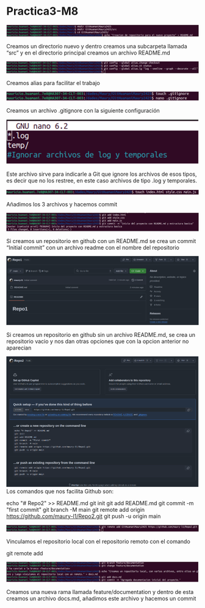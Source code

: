 # Practica3-M8



<img src="Imagen01.png" alt="Imagen"/>

Creamos un directorio nuevo y dentro creamos una subcarpeta llamada “src” y en el directorio principal creamos un archivo README.md




<img src="Imagen02.png" alt="Imagen"/>

Creamos alias para facilitar el trabajo




<img src="Imagen03.png" alt="Imagen"/>

Creamos un archivo .gitignore con la siguiente configuración








<img src="Imagen04.png" alt="Imagen"/>

Este archivo sirve para indicarle a Git que ignore los archivos de esos tipos, es decir que no los restree, en este caso archivos de tipo .log y temporales.













<img src="Imagen05.png" alt="Imagen"/>

Añadimos los 3 archivos y hacemos commit















<img src="Imagen06.png" alt="Imagen"/>

Si creamos un repositorio en github con un README.md se crea un commit “Initial commit” con un archivo readme con el nombre del repositorio









<img src="Imagen07.png" alt="Imagen"/>


Si creamos un repositorio en github sin un archivo README.md, se crea un repositorio vacio y nos dan otras opciones que con la opcion anterior no aparecian











<img src="Imagen08.png" alt="Imagen"/>
Los comandos que nos facilita Github son: 

echo "# Repo2" >> README.md
git init
git add README.md
git commit -m "first commit"
git branch -M main
git remote add origin https://github.com/maury-l1/Repo2.git
git push -u origin main







<img src="Imagen09.png" alt="Imagen"/>


Vinculamos el repositorio local con el repositorio remoto con el comando 

git remote add 








<img src="Imagen10.png" alt="Imagen"/>



Creamos una nueva rama llamada feature/documentation y dentro de esta creamos un archivo docs.md, añadimos este archivo y hacemos un commit
